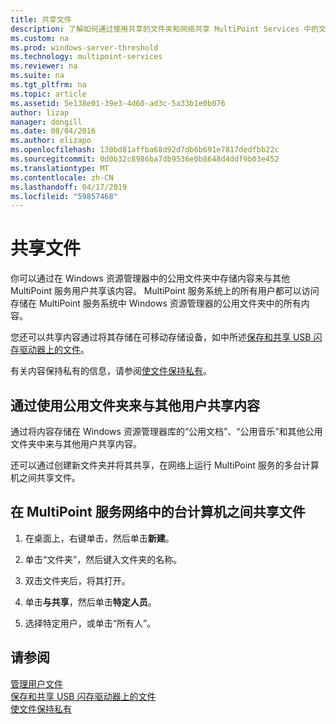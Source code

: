 ```yaml
---
title: 共享文件
description: 了解如何通过使用共享的文件夹和网络共享 MultiPoint Services 中的文件
ms.custom: na
ms.prod: windows-server-threshold
ms.technology: multipoint-services
ms.reviewer: na
ms.suite: na
ms.tgt_pltfrm: na
ms.topic: article
ms.assetid: 5e138e01-39e3-4d60-ad3c-5a33b1e0b076
author: lizap
manager: dongill
ms.date: 08/04/2016
ms.author: elizapo
ms.openlocfilehash: 130bd81affba68d92d7db6b691e7817dedfbb22c
ms.sourcegitcommit: 0d0b32c8986ba7db9536e0b8648d4ddf9b03e452
ms.translationtype: MT
ms.contentlocale: zh-CN
ms.lasthandoff: 04/17/2019
ms.locfileid: "59857468"
---
```

# <a name="share-files"></a>共享文件
你可以通过在 Windows 资源管理器中的公用文件夹中存储内容来与其他 MultiPoint 服务用户共享该内容。 MultiPoint 服务系统上的所有用户都可以访问存储在 MultiPoint 服务系统中 Windows 资源管理器的公用文件夹中的所有内容。  
  
您还可以共享内容通过将其存储在可移动存储设备，如中所述[保存和共享 USB 闪存驱动器上的文件](Save-and-Share-Files-on-a-USB-Flash-Drive.md)。  
  
有关内容保持私有的信息，请参阅[使文件保持私有](Keep-Files-Private.md)。  
  
## <a name="to-share-content-with-other-users-by-using-public-folders"></a>通过使用公用文件夹来与其他用户共享内容  
  
通过将内容存储在 Windows 资源管理器库的“公用文档”、“公用音乐”和其他公用文件夹中来与其他用户共享内容。 
  
还可以通过创建新文件夹并将其共享，在网络上运行 MultiPoint 服务的多台计算机之间共享文件。  
  
## <a name="to-share-files-across-multiple-computers-in-a-multipoint-services-network"></a>在 MultiPoint 服务网络中的台计算机之间共享文件  
  
1.  在桌面上，右键单击，然后单击**新建**。  
  
2.  单击“文件夹”，然后键入文件夹的名称。  
  
3.  双击文件夹后，将其打开。  
  
4.  单击**与共享**，然后单击**特定人员**。  
  
5.  选择特定用户，或单击“所有人”。  
  
## <a name="see-also"></a>请参阅  
[管理用户文件](Manage-User-Files.md)  
[保存和共享 USB 闪存驱动器上的文件](Save-and-Share-Files-on-a-USB-Flash-Drive.md)  
[使文件保持私有](Keep-Files-Private.md) 